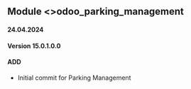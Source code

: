 ## Module <>odoo_parking_management

#### 24.04.2024
#### Version 15.0.1.0.0
#### ADD
- Initial commit for Parking Management
